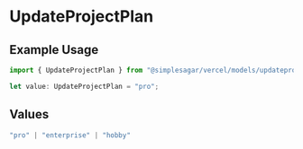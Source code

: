 # UpdateProjectPlan

## Example Usage

```typescript
import { UpdateProjectPlan } from "@simplesagar/vercel/models/updateprojectop.js";

let value: UpdateProjectPlan = "pro";
```

## Values

```typescript
"pro" | "enterprise" | "hobby"
```